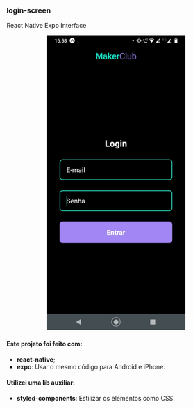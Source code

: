 ### login-screen
 React Native Expo Interface

<p align="center"><img src="https://github.com/jefersonbeckmann/login-screen/blob/main/assets/image-login-screen.jpeg" width="320px" title="login-screen"></p>

 
#### Este projeto foi feito com:
- **react-native**;
- **expo**: Usar o mesmo código para Android e iPhone.

#### Utilizei uma lib auxiliar:
- **styled-components**: Estilizar os elementos como CSS.
